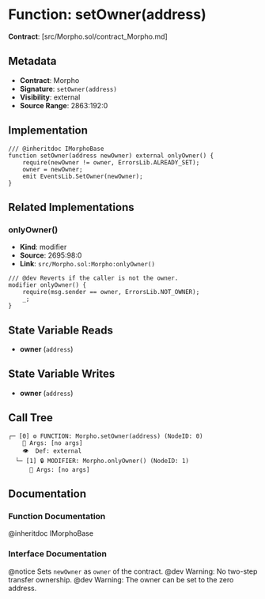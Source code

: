 # Function: setOwner(address)

**Contract**: [src/Morpho.sol/contract_Morpho.md]

## Metadata

- **Contract**: Morpho
- **Signature**: `setOwner(address)`
- **Visibility**: external
- **Source Range**: 2863:192:0

## Implementation

```solidity
/// @inheritdoc IMorphoBase
function setOwner(address newOwner) external onlyOwner() {
    require(newOwner != owner, ErrorsLib.ALREADY_SET);
    owner = newOwner;
    emit EventsLib.SetOwner(newOwner);
}
```

## Related Implementations

### onlyOwner()

- **Kind**: modifier
- **Source**: 2695:98:0
- **Link**: `src/Morpho.sol:Morpho:onlyOwner()`

```solidity
/// @dev Reverts if the caller is not the owner.
modifier onlyOwner() {
    require(msg.sender == owner, ErrorsLib.NOT_OWNER);
    _;
}
```

## State Variable Reads

- **owner** (`address`)

## State Variable Writes

- **owner** (`address`)

## Call Tree

```
┌─ [0] ⚙️ FUNCTION: Morpho.setOwner(address) (NodeID: 0)
    💬 Args: [no args]
    👁️  Def: external
  └─ [1] 🔒 MODIFIER: Morpho.onlyOwner() (NodeID: 1)
      💬 Args: [no args]
```

## Documentation

### Function Documentation

@inheritdoc IMorphoBase

### Interface Documentation

@notice Sets `newOwner` as `owner` of the contract.
 @dev Warning: No two-step transfer ownership.
 @dev Warning: The owner can be set to the zero address.
